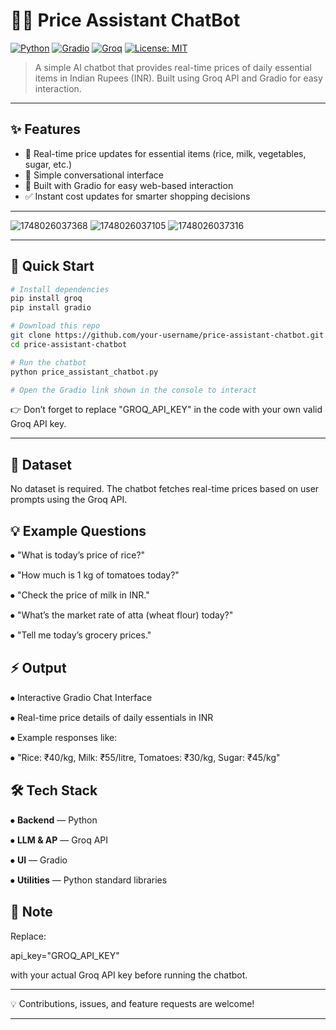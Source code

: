 # 🧠💸 Price Assistant ChatBot

[![Python](https://img.shields.io/badge/python-v3.8%2B-blue.svg)](https://www.python.org/downloads/)
[![Gradio](https://img.shields.io/badge/Gradio-UI-yellowgreen.svg)](https://gradio.app/)
[![Groq](https://img.shields.io/badge/Groq-API-orange.svg)](https://www.groq.ai/)
[![License: MIT](https://img.shields.io/badge/License-MIT-yellow.svg)](https://opensource.org/licenses/MIT)

> A simple AI chatbot that provides real-time prices of daily essential items in Indian Rupees (INR). Built using Groq API and Gradio for easy interaction.

---

## ✨ Features

- 🛒 Real-time price updates for essential items (rice, milk, vegetables, sugar, etc.)
- 🧠 Simple conversational interface
- 🚀 Built with Gradio for easy web-based interaction
- ✅ Instant cost updates for smarter shopping decisions

---

![1748026037368](https://github.com/user-attachments/assets/72ebf2fc-f8b2-4fde-8348-b55fc7cfbb82)
![1748026037105](https://github.com/user-attachments/assets/ccb8e872-b750-40ff-afbf-f6d681142220)
![1748026037316](https://github.com/user-attachments/assets/a5b7a90f-b1b8-436f-84ae-4fd0211d5c9e)

---

## 🚀 Quick Start

```bash
# Install dependencies
pip install groq
pip install gradio

# Download this repo
git clone https://github.com/your-username/price-assistant-chatbot.git
cd price-assistant-chatbot

# Run the chatbot
python price_assistant_chatbot.py

# Open the Gradio link shown in the console to interact
```
👉 Don’t forget to replace "GROQ_API_KEY" in the code with your own valid Groq API key.

---

## 📂 Dataset

No dataset is required.
The chatbot fetches real-time prices based on user prompts using the Groq API.

## 💡 Example Questions

⦁	"What is today’s price of rice?"

⦁	"How much is 1 kg of tomatoes today?"

⦁	"Check the price of milk in INR."

⦁	"What’s the market rate of atta (wheat flour) today?"

⦁	"Tell me today’s grocery prices."

## ⚡ Output

⦁	Interactive Gradio Chat Interface

⦁	Real-time price details of daily essentials in INR

⦁	Example responses like:

⦁	"Rice: ₹40/kg, Milk: ₹55/litre, Tomatoes: ₹30/kg, Sugar: ₹45/kg"

## 🛠️ Tech Stack

⦁	**Backend** — Python

⦁	**LLM & AP** — Groq API

⦁	**UI** — Gradio

⦁	**Utilities** — Python standard libraries

## 📢 Note

Replace:

api_key="GROQ_API_KEY"


with your actual Groq API key before running the chatbot.

---

💡 Contributions, issues, and feature requests are welcome!

---
